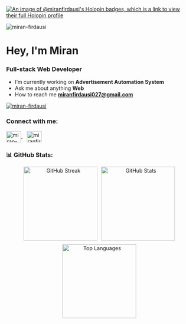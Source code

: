 [![An image of @miranfirdausi's Holopin badges, which is a link to view their full Holopin profile](https://holopin.me/miranfirdausi)](https://holopin.io/@miranfirdausi)

<p align="left"> <img src="https://komarev.com/ghpvc/?username=miran-firdausi&label=Profile%20views&color=0e75b6&style=flat" alt="miran-firdausi" /> </p>

<h1 >Hey, I'm Miran</h1>
<h3 >Full-stack Web Developer</h3>  

- I’m currently working on **Advertisement Automation System**
- Ask me about anything **Web**
- How to reach me **miranfirdausi027@gmail.com**


<p align="left"> <a href="https://github.com/ryo-ma/github-profile-trophy"><img src="https://github-profile-trophy.vercel.app/?username=miran-firdausi&margin-w=15&margin-h=15&title=-Reviews&theme=oldie" alt="miran-firdausi" /></a> </p>

<h3 align="left">Connect with me:</h3>
<p align="left">
  <a href="https://linkedin.com/in/miran-firdausi" target="_blank">
    <img align="center" src="https://raw.githubusercontent.com/rahuldkjain/github-profile-readme-generator/master/src/images/icons/Social/linked-in-alt.svg" alt="miran-firdausi" height="30" width="40" />
  </a>
  &nbsp;&nbsp;
  <a href="mailto:miranfirdausi027@gmail.com" target="_blank">
    <img align="center" src="https://cdn-icons-png.flaticon.com/512/732/732200.png" alt="miranfirdausi027@gmail.com" height="30" width="40" />
  </a>
</p>


<h3 align="left">📊 GitHub Stats:</h3>

<div align="center" style="display: flex; flex-wrap: wrap; justify-content: center; gap: 10px;">

  <img src="https://github-readme-streak-stats.herokuapp.com/?user=miran-firdausi&theme=default" alt="GitHub Streak" height="200"/>

  <img src="https://github-readme-stats-git-main-miran-firdausis-projects.vercel.app/api?username=miran-firdausi&show_icons=true&locale=en&include_all_commits=true&count_private=true&hide=stars&custom_title=Miran's%20GitHub%20Stats" alt="GitHub Stats" height="200"/>

  <img src="https://github-readme-stats-git-main-miran-firdausis-projects.vercel.app/api/top-langs?username=miran-firdausi&show_icons=true&locale=en&layout=compact&langs_count=8" alt="Top Languages" height="200"/>

</div>

